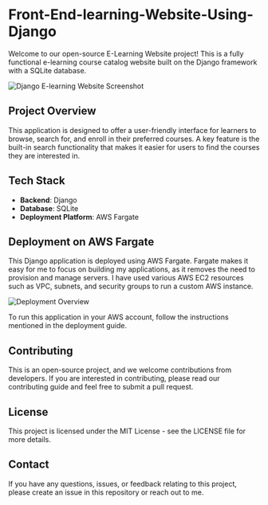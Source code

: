# Front-End-learning-Website-Using-Django

Welcome to our open-source E-Learning Website project! This is a fully functional e-learning course catalog website built on the Django framework with a SQLite database.

![Django E-learning Website Screenshot](https://github.com/emuacat/Front-End-learning-Website-Using-Django/blob/main/mysite/django.avif)

## Project Overview

This application is designed to offer a user-friendly interface for learners to browse, search for, and enroll in their preferred courses. A key feature is the built-in search functionality that makes it easier for users to find the courses they are interested in.

## Tech Stack

- **Backend**: Django
- **Database**: SQLite
- **Deployment Platform**: AWS Fargate

## Deployment on AWS Fargate

This Django application is deployed using AWS Fargate. Fargate makes it easy for me to focus on building my applications, as it removes the need to provision and manage servers. I have used various AWS EC2 resources such as VPC, subnets, and security groups to run a custom AWS instance.

![Deployment Overview](https://github.com/emuacat/Front-End-learning-Website-Using-Django/blob/main/mysite/development%20.avif)

To run this application in your AWS account, follow the instructions mentioned in the deployment guide.

## Contributing

This is an open-source project, and we welcome contributions from developers. If you are interested in contributing, please read our contributing guide and feel free to submit a pull request.

## License

This project is licensed under the MIT License - see the LICENSE file for more details.

## Contact

If you have any questions, issues, or feedback relating to this project, please create an issue in this repository or reach out to me.


